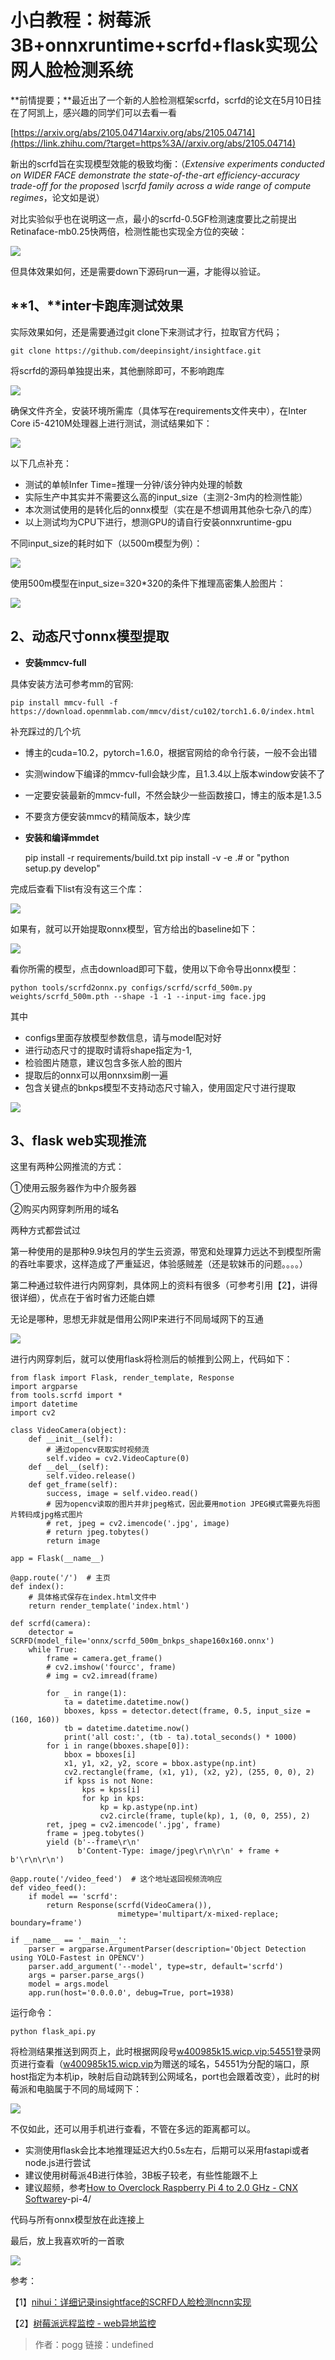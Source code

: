# 小白教程：树莓派3B+onnxruntime+scrfd+flask实现公网人脸检测系统

**前情提要；**最近出了一个新的人脸检测框架scrfd，scrfd的论文在5月10日挂在了阿凯上，感兴趣的同学们可以去看一看

[https://arxiv.org/abs/2105.04714arxiv.org/abs/2105.04714](https://link.zhihu.com/?target=https%3A//arxiv.org/abs/2105.04714)

新出的scrfd旨在实现模型效能的极致均衡：（_Extensive experiments conducted on WIDER FACE demonstrate the state-of-the-art efficiency-accuracy trade-off for the proposed \\scrfd family across a wide range of compute regimes_，论文如是说）

对比实验似乎也在说明这一点，最小的scrfd-0.5GF检测速度要比之前提出Retinaface-mb0.25快两倍，检测性能也实现全方位的突破：

![](https://xiaoguciu.oss-cn-beijing.aliyuncs.com/imgv2-f4548de61bb8d7ba2a417121a94af3f5_b.jpg)  

但具体效果如何，还是需要down下源码run一遍，才能得以验证。

**1、**inter卡跑库测试效果
------------------

实际效果如何，还是需要通过git clone下来测试才行，拉取官方代码；

    git clone https://github.com/deepinsight/insightface.git

将scrfd的源码单独提出来，其他删除即可，不影响跑库

![](https://xiaoguciu.oss-cn-beijing.aliyuncs.com/imgv2-a7a470834a2d98b98e40bcf6a779a833_b.jpg)  

确保文件齐全，安装环境所需库（具体写在requirements文件夹中），在Inter Core i5-4210M处理器上进行测试，测试结果如下：

![](https://xiaoguciu.oss-cn-beijing.aliyuncs.com/imgv2-d56fe6dae065db77a30348cf52d99eb8_b.jpg)  

以下几点补充：

*   测试的单帧Infer Time=推理一分钟/该分钟内处理的帧数
*   实际生产中其实并不需要这么高的input\_size（主测2-3m内的检测性能）
*   本次测试使用的是转化后的onnx模型（实在是不想调用其他杂七杂八的库）
*   以上测试均为CPU下进行，想测GPU的请自行安装onnxruntime-gpu

不同input\_size的耗时如下（以500m模型为例）：

![](https://xiaoguciu.oss-cn-beijing.aliyuncs.com/imgv2-f5078ad41520305315df99e1ee03af02_b.jpg)  

使用500m模型在input\_size=320\*320的条件下推理高密集人脸图片：

![](https://xiaoguciu.oss-cn-beijing.aliyuncs.com/imgv2-8516057c30b26681fa2f0f6988f4de69_b.jpg)  

2、动态尺寸onnx模型提取
--------------

*   **安装mmcv-full**

具体安装方法可参考mm的官网:

[](https://link.zhihu.com/?target=https%3A//github.com/open-mmlab/mmcv)

    pip install mmcv-full -f https://download.openmmlab.com/mmcv/dist/cu102/torch1.6.0/index.html

补充踩过的几个坑

*   博主的cuda=10.2，pytorch=1.6.0，根据官网给的命令行装，一般不会出错
*   实测window下编译的mmcv-full会缺少库，且1.3.4以上版本window安装不了
*   一定要安装最新的mmcv-full，不然会缺少一些函数接口，博主的版本是1.3.5
*   不要贪方便安装mmcv的精简版本，缺少库

  

*   **安装和编译mmdet**

    pip install -r requirements/build.txt
    pip install -v -e .# or "python setup.py develop"

完成后查看下list有没有这三个库：

![](https://xiaoguciu.oss-cn-beijing.aliyuncs.com/imgv2-67b0e1ff60383cb130b5fc7e4a0fe027_b.png)  

如果有，就可以开始提取onnx模型，官方给出的baseline如下：

[](https://link.zhihu.com/?target=https%3A//github.com/deepinsight/insightface/tree/master/detection/scrfd%23pretrained-models)

![](https://xiaoguciu.oss-cn-beijing.aliyuncs.com/imgv2-7207dfa8e77a73c84fe3ba4ee25423b8_b.jpg)  

看你所需的模型，点击download即可下载，使用以下命令导出onnx模型：

    python tools/scrfd2onnx.py configs/scrfd/scrfd_500m.py weights/scrfd_500m.pth --shape -1 -1 --input-img face.jpg

其中

*   configs里面存放模型参数信息，请与model配对好
*   进行动态尺寸的提取时请将shape指定为-1,
*   检验图片随意，建议包含多张人脸的图片
*   提取后的onnx可以用onnxsim刷一遍
*   包含关键点的bnkps模型不支持动态尺寸输入，使用固定尺寸进行提取

![](https://xiaoguciu.oss-cn-beijing.aliyuncs.com/imgv2-32a81ae30428d3b0416eb744562c363d_b.jpg)  

3、flask web实现推流
---------------

这里有两种公网推流的方式：

①使用云服务器作为中介服务器

②购买内网穿刺所用的域名

两种方式都尝试过

第一种使用的是那种9.9块包月的学生云资源，带宽和处理算力远达不到模型所需的吞吐率要求，这样造成了严重延迟，体验感贼差（还是软妹币的问题。。。。）

第二种通过软件进行内网穿刺，具体网上的资料有很多（可参考引用【2】，讲得很详细），优点在于省时省力还能白嫖

无论是哪种，思想无非就是借用公网IP来进行不同局域网下的互通

![](https://xiaoguciu.oss-cn-beijing.aliyuncs.com/imgv2-e9b23df695d155cfe42f976d19d489cd_b.jpg)  

进行内网穿刺后，就可以使用flask将检测后的帧推到公网上，代码如下：

    from flask import Flask, render_template, Response
    import argparse
    from tools.scrfd import *
    import datetime
    import cv2
    
    class VideoCamera(object):
        def __init__(self):
            # 通过opencv获取实时视频流
            self.video = cv2.VideoCapture(0)
        def __del__(self):
            self.video.release()
        def get_frame(self):
            success, image = self.video.read()
            # 因为opencv读取的图片并非jpeg格式，因此要用motion JPEG模式需要先将图片转码成jpg格式图片
            # ret, jpeg = cv2.imencode('.jpg', image)
            # return jpeg.tobytes()
            return image
    
    app = Flask(__name__)
    
    @app.route('/')  # 主页
    def index():
        # 具体格式保存在index.html文件中
        return render_template('index.html')
    
    def scrfd(camera):
        detector = SCRFD(model_file='onnx/scrfd_500m_bnkps_shape160x160.onnx')
        while True:
            frame = camera.get_frame()
            # cv2.imshow('fourcc', frame)
            # img = cv2.imread(frame)
    
            for _ in range(1):
                ta = datetime.datetime.now()
                bboxes, kpss = detector.detect(frame, 0.5, input_size = (160, 160))
                tb = datetime.datetime.now()
                print('all cost:', (tb - ta).total_seconds() * 1000)
            for i in range(bboxes.shape[0]):
                bbox = bboxes[i]
                x1, y1, x2, y2, score = bbox.astype(np.int)
                cv2.rectangle(frame, (x1, y1), (x2, y2), (255, 0, 0), 2)
                if kpss is not None:
                    kps = kpss[i]
                    for kp in kps:
                        kp = kp.astype(np.int)
                        cv2.circle(frame, tuple(kp), 1, (0, 0, 255), 2)
            ret, jpeg = cv2.imencode('.jpg', frame)
            frame = jpeg.tobytes()
            yield (b'--frame\r\n'
                   b'Content-Type: image/jpeg\r\n\r\n' + frame + b'\r\n\r\n')
    
    @app.route('/video_feed')  # 这个地址返回视频流响应
    def video_feed():
        if model == 'scrfd':
            return Response(scrfd(VideoCamera()),
                            mimetype='multipart/x-mixed-replace; boundary=frame')
    
    if __name__ == '__main__':
        parser = argparse.ArgumentParser(description='Object Detection using YOLO-Fastest in OPENCV')
        parser.add_argument('--model', type=str, default='scrfd')
        args = parser.parse_args()
        model = args.model
        app.run(host='0.0.0.0', debug=True, port=1938)

运行命令：

    python flask_api.py

将检测结果推送到网页上，此时根据网段号[w400985k15.wicp.vip:54551](https://link.zhihu.com/?target=http%3A//w400985k15.wicp.vip%3A54551/)登录网页进行查看（[w400985k15.wicp.vip](https://link.zhihu.com/?target=http%3A//w400985k15.wicp.vip%3A54551/)为赠送的域名，54551为分配的端口，原host指定为本机ip，映射后自动跳转到公网域名，port也会跟着改变），此时的树莓派和电脑属于不同的局域网下：

![](https://xiaoguciu.oss-cn-beijing.aliyuncs.com/imgv2-dd5390fdcc39da02aeb46c8a2298e402_b.jpg)  

不仅如此，还可以用手机进行查看，不管在多远的距离都可以。

*   实测使用flask会比本地推理延迟大约0.5s左右，后期可以采用fastapi或者node.js进行尝试
*   建议使用树莓派4B进行体验，3B板子较老，有些性能跟不上
*   建议超频，参考[How to Overclock Raspberry Pi 4 to 2.0 GHz - CNX Software](https://link.zhihu.com/?target=https%3A//www.cnx-software.com/2019/07/26/how-to-overclock-raspberry-pi-4/)y-pi-4/

代码与所有onnx模型放在此连接上

[](https://link.zhihu.com/?target=https%3A//github.com/pengtougu/onnx-scrfd-flask)

最后，放上我喜欢听的一首歌

![](https://xiaoguciu.oss-cn-beijing.aliyuncs.com/imgv2-23662c840b6638fbb9d66662e2f43ec8_b.jpg)  

参考：

【1】[nihui：详细记录insightface的SCRFD人脸检测ncnn实现](https://zhuanlan.zhihu.com/p/372332267)

【2】[树莓派远程监控 - web异地监控](https://link.zhihu.com/?target=https%3A//blog.csdn.net/qq_41923091/article/details/103962704%3Futm_source%3Dapp%26app_version%3D4.7.1%26code%3Dapp_1562916241%26uLinkId%3Dusr1mkqgl919blen)
> 作者：pogg
> 链接：undefined